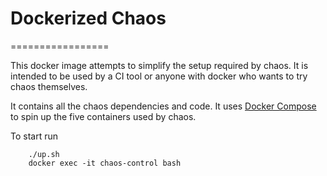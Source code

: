 # Dockerized Chaos
=================

This docker image attempts to simplify the setup required by chaos.
It is intended to be used by a CI tool or anyone with docker who wants to try chaos themselves.

It contains all the chaos dependencies and code. It uses [Docker Compose](https://github.com/docker/compose) to spin up the five
containers used by chaos.  

To start run

````
    ./up.sh
    docker exec -it chaos-control bash
````
